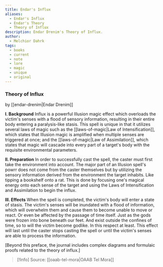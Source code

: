 ```yaml
---
title: Endar's Influx
aliases:
  - Endar's Influx
  - Endar's Theory
  - Theory of Influx
description: Endar Drenim's Theory of Influx.
author:
  - Melchior Dahrk
tags:
  - books
  - current
  - note
  - lore
  - magic
  - unique
  - original
---
```

### Theory of Influx
by [[endar-drenim|Endar Drenim]]

**I. Background**
Influx is a powerful Illusion magic effect which overloads the victim's senses with a flood of sensory information, resulting in their entire body entering a paralysis-like stasis. This spell is unique in that it utilizes several laws of magic such as the [[laws-of-magic|Law of Intensification]], which states that Illusion magic is amplified when multiple senses are triggered at once; and the [[laws-of-magic|Law of Assimilation]], which states that magic will cascade into every part of a target's body with the requisite environmental parameters.

**II. Preparation**
In order to successfully cast the spell, the caster must first take the environment into account. The major part of an Illusion spell's powrr does not come from the caster themselves but by utilizing the sensory information derived from the environment the target inhabits. Like tipping a bookshelf onto a rat. This is done by focusing one's magical energy onto each sense of the target and using the Laws of Intensification and Assimilation to begin the influx.

**III. Effects**
When the spell is completed, the victim's body will enter a state of stasis. The victim's senses will be inundated with a flood of information, which will overwhelm them and cause them to become unable to move or react. Or even be affected by the passage of time itself. Just as the gods were frozen into bone beneath our feet. And exist outside the confines of time, so to will the victim become godlike. In this respect at least. This effect will last until the caster stops casting the spell or until the victim's senses are able to process the information.

[Beyond this preface, the journal includes complex diagrams and formulaic proofs related to the theory of influx.]

> [!Info]
> Source: [[oaab-tel-mora|OAAB Tel Mora]]